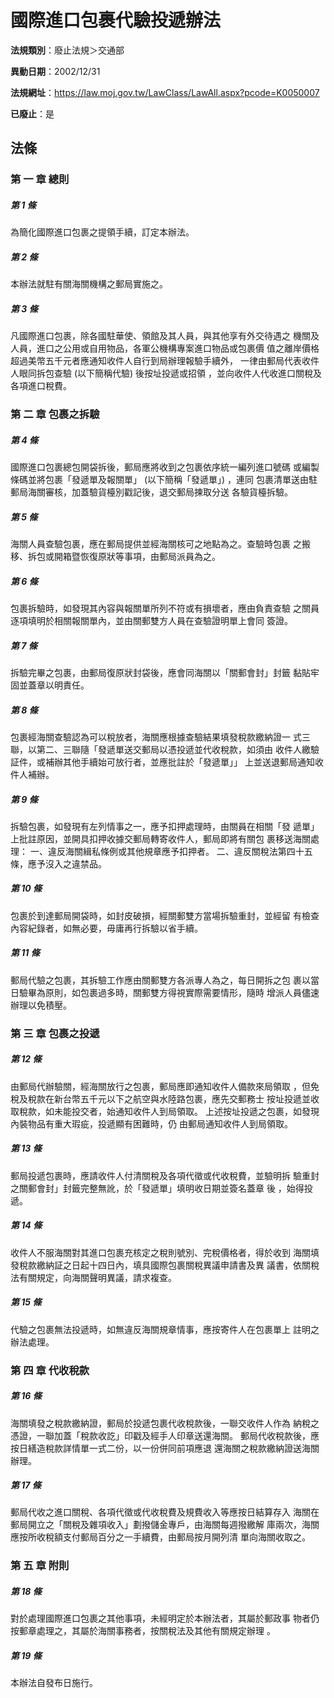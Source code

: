 # 國際進口包裹代驗投遞辦法

**法規類別**：廢止法規＞交通部

**異動日期**：2002/12/31  

**法規網址**：https://law.moj.gov.tw/LawClass/LawAll.aspx?pcode=K0050007

**已廢止**：是



## 法條
### 第 一 章 總則

##### 第 1 條
為簡化國際進口包裹之提領手續，訂定本辦法。

##### 第 2 條
本辦法就駐有關海關機構之郵局實施之。

##### 第 3 條
凡國際進口包裹，除各國駐華使、領館及其人員，與其他享有外交待遇之
機關及人員，進口之公用或自用物品，各軍公機構專案進口物品或包裹價
值之離岸價格超過美幣五千元者應通知收件人自行到局辦理報驗手續外，
一律由郵局代表收件人眼同拆包查驗 (以下簡稱代驗) 後按址投遞或招領
，並向收件人代收進口關稅及各項進口稅費。

### 第 二 章 包裹之拆驗

##### 第 4 條
國際進口包裹總包開袋拆後，郵局應將收到之包裹依序統一編列進口號碼
或編製條碼並將包裹「發遞單及報關單」 (以下簡稱「發遞單」) ，連同
包裹清單送由駐郵局海關審核，加蓋驗貨檯別戳記後，退交郵局揀取分送
各驗貨檯拆驗。

##### 第 5 條
海關人員查驗包裹，應在郵局提供並經海關核可之地點為之。查驗時包裹
之搬移、拆包或開箱暨恢復原狀等事項，由郵局派員為之。

##### 第 6 條
包裹拆驗時，如發現其內容與報關單所列不符或有損壞者，應由負責查驗
之關員逐項填明於相關報關單內，並由關郵雙方人員在查驗證明單上會同
簽證。

##### 第 7 條
拆驗完畢之包裹，由郵局復原狀封袋後，應會同海關以「關郵會封」封籤
黏貼牢固並蓋章以明責任。

##### 第 8 條
包裹經海關查驗認為可以稅放者，海關應根據查驗結果填發稅款繳納證一
式三聯，以第二、三聯隨「發遞單送交郵局以憑投遞並代收稅款，如須由
收件人繳驗証件，或補辦其他手續始可放行者，並應批註於「發遞單」」
上並送退郵局通知收件人補辦。

##### 第 9 條
拆驗包裹，如發現有左列情事之一，應予扣押處理時，由關員在相關「發
遞單」上批註原因，並開具扣押收據交郵局轉寄收件人，郵局即將有關包
裹移送海關處理：
一、違反海關緝私條例或其他規章應予扣押者。
二、違反關稅法第四十五條，應予沒入之違禁品。


##### 第 10 條
包裹於到達郵局開袋時，如封皮破損，經關郵雙方當場拆驗重封，並經留
有檢查內容紀錄者，如無必要，毋庸再行拆驗以省手續。

##### 第 11 條
郵局代驗之包裹，其拆驗工作應由關郵雙方各派專人為之，每日開拆之包
裹以當日驗畢為原則，如包裹過多時，關郵雙方得視實際需要情形，隨時
增派人員儘速辦理以免積壓。

### 第 三 章 包裹之投遞

##### 第 12 條
由郵局代辦驗關，經海關放行之包裹，郵局應即通知收件人備款來局領取
，但免稅及稅款在新台幣五千元以下之航空與水陸路包裹，應先交郵務士
按址投遞並收取稅款，如未能投交者，始通知收件人到局領取。
上述按址投遞之包裹，如發現內裝物品有重大瑕疵，投遞顯有困難時，仍
由郵局通知收件人到局領取。

##### 第 13 條
郵局投遞包裹時，應請收件人付清關稅及各項代徵或代收稅費，並驗明拆
驗重封之關郵會封」封籤完整無訛，於「發遞單」填明收日期並簽名蓋章
後 ，始得投遞。

##### 第 14 條
收件人不服海關對其進口包裹充核定之稅則號別、完稅價格者，得於收到
海關填發稅款繳納証之日起十四日內，填具國際包裹關稅異議申請書及異
議書，依關稅法有關規定，向海關聲明異議，請求複查。

##### 第 15 條
代驗之包裹無法投遞時，如無違反海關規章情事，應按寄件人在包裹單上
註明之辦法處理。

### 第 四 章 代收稅款

##### 第 16 條
海關填發之稅款繳納證，郵局於投遞包裹代收稅款後，一聯交收件人作為
納稅之憑證，一聯加蓋「稅款收訖」印戳及經手人印章送還海關。
郵局代收稅款後，應按日繕造稅款詳情單一式二份，以一份併同前項應退
還海關之稅款繳納證送海關辦理。

##### 第 17 條
郵局代收之進口關稅、各項代徵或代收稅費及規費收入等應按日結算存入
海關在郵局開立之「關稅及雜項收入」劃撥儲金專戶，由海關每週撥繳解
庫兩次，海關應按所收稅額支付郵局百分之一手續費，由郵局按月開列清
單向海關收取之。

### 第 五 章 附則

##### 第 18 條
對於處理國際進口包裹之其他事項，未經明定於本辦法者，其屬於郵政事
物者仍按郵章處理之，其屬於海關事務者，按關稅法及其他有關規定辦理
。

##### 第 19 條
本辦法自發布日施行。


